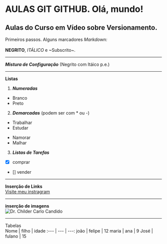 # AULAS GIT GITHUB. Olá, mundo!
 ## Aulas do Curso em Vídeo sobre Versionamento.
 Primeiros passos. Alguns marcadores _Markdown:_</br></br>
 **NEGRITO**,  *ITÁLICO* e ~Subscrito~.
 ***
**_Mistura de Configuração_** (Negrito com Itáico p.e.)
___
**Listas**
1.  **_Numeradas_**
 * Branco
 * Preto
2. **_Demarcadas_** (podem ser com * ou -)
 * Trabalhar
 * Estudar
 - Namorar
 - Malhar
3. **_Listas de Tarefas_**
 - [x] comprar
 - [] vender
___
**Inserção de Links**</br>
[Visite meu instragram](https://www.instagram.com/childercandido/)
___
**inserção de imagens**</br>
![Dr. Childer Carlo Candido](https://user-images.githubusercontent.com/72885727/116605686-1ad50c80-a906-11eb-9bc3-e97826f40571.png)
***
Tabelas</br>
Nome | filho | idade
:--- | --- | ---:
joão | felipe | 12
maria | ana | 9
José | fulano | 15
